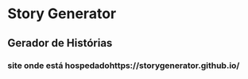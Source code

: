 # Story Generator

## Gerador de Histórias
### site onde está hospedadohttps://storygenerator.github.io/
